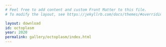 ```yaml
---
# Feel free to add content and custom Front Matter to this file.
# To modify the layout, see https://jekyllrb.com/docs/themes/#overriding-theme-defaults

layout: download
id: octoplasm
year: 2020
permalink: gallery/octoplasm/index.html
---
```

